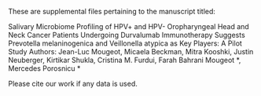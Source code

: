 These are supplemental files pertaining to the manuscript titled:

Salivary Microbiome Profiling of HPV+ and HPV- Oropharyngeal Head and Neck Cancer Patients Undergoing Durvalumab Immunotherapy Suggests Prevotella melaninogenica and Veillonella atypica as Key Players: A Pilot Study
Authors: Jean-Luc Mougeot, Micaela Beckman, Mitra Kooshki, Justin Neuberger, Kirtikar Shukla, Cristina M. Furdui, Farah Bahrani Mougeot *, Mercedes Porosnicu *

Please cite our work if any data is used.
